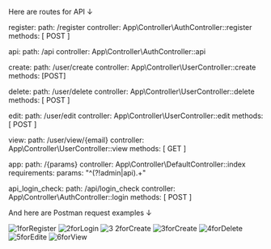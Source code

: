Here are routes for  API &#8595;

register:
  path: /register
  controller: App\Controller\AuthController::register
  methods: [ POST ]

api:
  path: /api
  controller: App\Controller\AuthController::api

create:
  path: /user/create
  controller: App\Controller\UserController::create
  methods: [POST]

delete:
  path: /user/delete
  controller: App\Controller\UserController::delete
  methods: [ POST ]

edit:
  path: /user/edit
  controller: App\Controller\UserController::edit
  methods: [ POST ]

view:
  path: /user/view/{email}
  controller: App\Controller\UserController::view
  methods: [ GET ]

app:
  path: /{params}
  controller: App\Controller\DefaultController::index
  requirements:
    params: "^(?!admin|api).+"

api_login_check:
  path: /api/login_check
  controller: App\Controller\AuthController::login
  methods: [ POST ]
  
  And here are Postman request examples &#8595;
  
![1forRegister](https://user-images.githubusercontent.com/81144308/117012817-5bff5f00-ad00-11eb-9de0-5dd4bac0fb7c.png)
![2forLogin](https://user-images.githubusercontent.com/81144308/117012820-5d308c00-ad00-11eb-8f7e-0d271b7ed56e.png)
![3 2forCreate](https://user-images.githubusercontent.com/81144308/117012824-5d308c00-ad00-11eb-84e8-1ec04bb347df.png)
![3forCreate](https://user-images.githubusercontent.com/81144308/117012825-5dc92280-ad00-11eb-98c3-3b1f6630fcc7.png)
![4forDelete](https://user-images.githubusercontent.com/81144308/117012829-5dc92280-ad00-11eb-9fff-b52f8644c340.png)
![5forEdite](https://user-images.githubusercontent.com/81144308/117012831-5e61b900-ad00-11eb-8a50-5b3dc9c13317.png)
![6forView](https://user-images.githubusercontent.com/81144308/117012832-5e61b900-ad00-11eb-8551-50c35cf7ba95.png)

